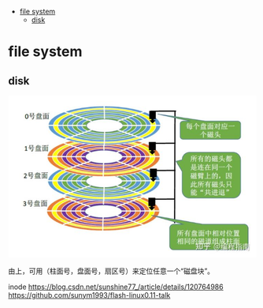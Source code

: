 

- [file system](#file-system)
  - [disk](#disk)

# file system

## disk
![img](../introduction/filesystem/img/disk.jpg)

由上，可用（柱面号，盘面号，扇区号）来定位任意一个“磁盘块”。


inode
https://blog.csdn.net/sunshine77_/article/details/120764986
https://github.com/sunym1993/flash-linux0.11-talk